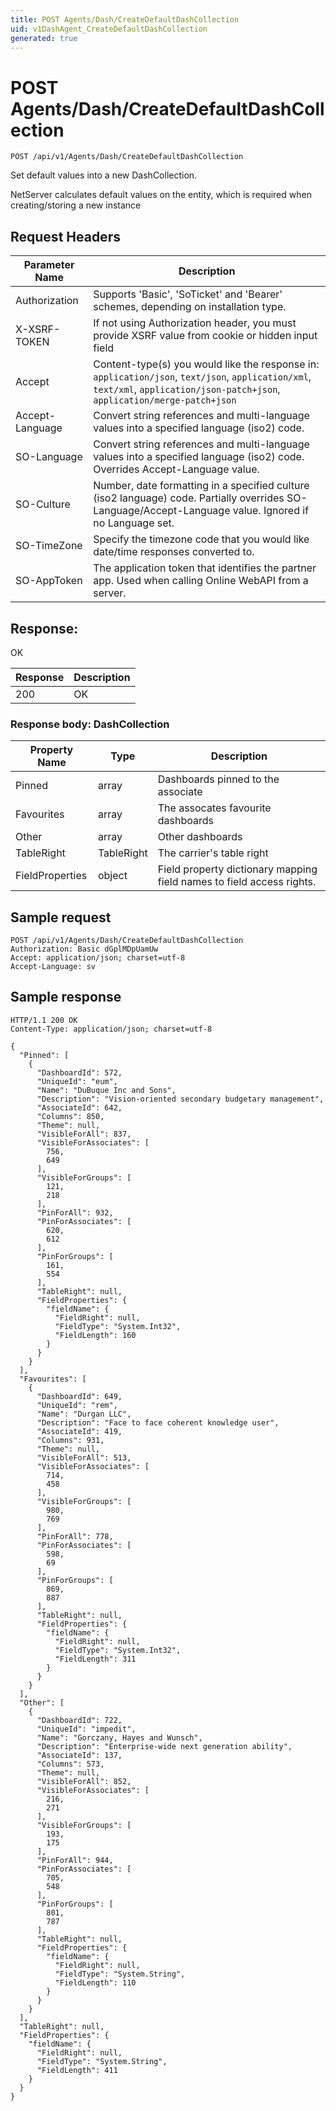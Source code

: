 ```yaml
---
title: POST Agents/Dash/CreateDefaultDashCollection
uid: v1DashAgent_CreateDefaultDashCollection
generated: true
---
```


# POST Agents/Dash/CreateDefaultDashCollection

```http
POST /api/v1/Agents/Dash/CreateDefaultDashCollection
```

Set default values into a new DashCollection.


NetServer calculates default values on the entity, which is required when creating/storing a new instance







## Request Headers

| Parameter Name | Description |
|----------------|-------------|
| Authorization  | Supports 'Basic', 'SoTicket' and 'Bearer' schemes, depending on installation type. |
| X-XSRF-TOKEN   | If not using Authorization header, you must provide XSRF value from cookie or hidden input field |
| Accept         | Content-type(s) you would like the response in: `application/json`, `text/json`, `application/xml`, `text/xml`, `application/json-patch+json`, `application/merge-patch+json` |
| Accept-Language | Convert string references and multi-language values into a specified language (iso2) code. |
| SO-Language | Convert string references and multi-language values into a specified language (iso2) code. Overrides Accept-Language value. |
| SO-Culture | Number, date formatting in a specified culture (iso2 language) code. Partially overrides SO-Language/Accept-Language value. Ignored if no Language set. |
| SO-TimeZone | Specify the timezone code that you would like date/time responses converted to. |
| SO-AppToken | The application token that identifies the partner app. Used when calling Online WebAPI from a server. |


## Response:

OK

| Response | Description |
|----------------|-------------|
| 200 | OK |

### Response body: DashCollection

| Property Name | Type |  Description |
|----------------|------|--------------|
| Pinned | array | Dashboards pinned to the associate |
| Favourites | array | The assocates favourite dashboards |
| Other | array | Other dashboards |
| TableRight | TableRight | The carrier's table right |
| FieldProperties | object | Field property dictionary mapping field names to field access rights. |

## Sample request

```http!
POST /api/v1/Agents/Dash/CreateDefaultDashCollection
Authorization: Basic dGplMDpUamUw
Accept: application/json; charset=utf-8
Accept-Language: sv
```

## Sample response

```http_
HTTP/1.1 200 OK
Content-Type: application/json; charset=utf-8

{
  "Pinned": [
    {
      "DashboardId": 572,
      "UniqueId": "eum",
      "Name": "DuBuque Inc and Sons",
      "Description": "Vision-oriented secondary budgetary management",
      "AssociateId": 642,
      "Columns": 850,
      "Theme": null,
      "VisibleForAll": 837,
      "VisibleForAssociates": [
        756,
        649
      ],
      "VisibleForGroups": [
        121,
        218
      ],
      "PinForAll": 932,
      "PinForAssociates": [
        620,
        612
      ],
      "PinForGroups": [
        161,
        554
      ],
      "TableRight": null,
      "FieldProperties": {
        "fieldName": {
          "FieldRight": null,
          "FieldType": "System.Int32",
          "FieldLength": 160
        }
      }
    }
  ],
  "Favourites": [
    {
      "DashboardId": 649,
      "UniqueId": "rem",
      "Name": "Durgan LLC",
      "Description": "Face to face coherent knowledge user",
      "AssociateId": 419,
      "Columns": 931,
      "Theme": null,
      "VisibleForAll": 513,
      "VisibleForAssociates": [
        714,
        458
      ],
      "VisibleForGroups": [
        980,
        769
      ],
      "PinForAll": 778,
      "PinForAssociates": [
        598,
        69
      ],
      "PinForGroups": [
        869,
        887
      ],
      "TableRight": null,
      "FieldProperties": {
        "fieldName": {
          "FieldRight": null,
          "FieldType": "System.Int32",
          "FieldLength": 311
        }
      }
    }
  ],
  "Other": [
    {
      "DashboardId": 722,
      "UniqueId": "impedit",
      "Name": "Gorczany, Hayes and Wunsch",
      "Description": "Enterprise-wide next generation ability",
      "AssociateId": 137,
      "Columns": 573,
      "Theme": null,
      "VisibleForAll": 852,
      "VisibleForAssociates": [
        216,
        271
      ],
      "VisibleForGroups": [
        193,
        175
      ],
      "PinForAll": 944,
      "PinForAssociates": [
        705,
        548
      ],
      "PinForGroups": [
        801,
        787
      ],
      "TableRight": null,
      "FieldProperties": {
        "fieldName": {
          "FieldRight": null,
          "FieldType": "System.String",
          "FieldLength": 110
        }
      }
    }
  ],
  "TableRight": null,
  "FieldProperties": {
    "fieldName": {
      "FieldRight": null,
      "FieldType": "System.String",
      "FieldLength": 411
    }
  }
}
```